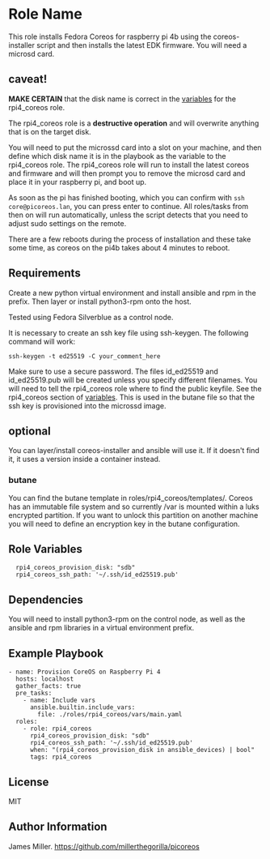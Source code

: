 Role Name
=========

This role installs Fedora Coreos for raspberry pi 4b using the coreos-installer script and then installs the latest EDK firmware.  You will need a microsd card.

## caveat!
<b>MAKE CERTAIN</b> that the disk name is correct in the [variables](#role-variables) for the rpi4_coreos role.

The rpi4_coreos role is a <b>destructive operation</b> and will overwrite anything that is on the target disk.

You will need to put the microssd card into a slot on your machine, and then define which disk name it is in the playbook as the variable to the rpi4_coreos role.  The rpi4_coreos role will run to install the latest coreos and firmware and will then prompt you to remove the microsd card and place it in your raspberry pi, and boot up.

As soon as the pi has finished booting, which you can confirm with ```ssh core@picoreos.lan```, you can press enter to continue.  All roles/tasks from then on will run automatically, unless the script detects that you need to adjust sudo settings on the remote.

There are a few reboots during the process of installation and these take some time, as coreos on the pi4b takes about 4 minutes to reboot.

Requirements
------------

Create a new python virtual environment and install ansible and rpm in the prefix.  Then layer or install python3-rpm onto the host.

Tested using Fedora Silverblue as a control node.

It is necessary to create an ssh key file using ssh-keygen.  The following command will work:
```
ssh-keygen -t ed25519 -C your_comment_here
```
Make sure to use a secure password.  The files id_ed25519 and id_ed25519.pub will be created unless you
specify different filenames.  You will need to tell the rpi4_coreos role where to find the public keyfile.
See the rpi4_coreos section of [variables](#variables).  This is used in the butane file so that the
ssh key is provisioned into the microssd image.



## optional
You can layer/install coreos-installer and ansible will use it.  If it doesn't find it, it uses a version inside a container instead.

### butane
You can find the butane template in roles/rpi4_coreos/templates/.  Coreos has an immutable file system and so currently /var is mounted within a luks encrypted partition.  If you want to unlock this partition on another machine you will need to define an encryption key in the butane configuration.

Role Variables
--------------

```
  rpi4_coreos_provision_disk: "sdb"
  rpi4_coreos_ssh_path: '~/.ssh/id_ed25519.pub'
```

Dependencies
------------

You will need to install python3-rpm on the control node, as well as the ansible and rpm libraries in a virtual environment prefix.

Example Playbook
----------------
```
- name: Provision CoreOS on Raspberry Pi 4
  hosts: localhost
  gather_facts: true
  pre_tasks:
    - name: Include vars
      ansible.builtin.include_vars:
        file: ./roles/rpi4_coreos/vars/main.yaml
  roles:
    - role: rpi4_coreos
      rpi4_coreos_provision_disk: "sdb"
      rpi4_coreos_ssh_path: '~/.ssh/id_ed25519.pub'
      when: "(rpi4_coreos_provision_disk in ansible_devices) | bool"
      tags: rpi4_coreos
```
License
-------

MIT

Author Information
------------------

James Miller.  https://github.com/millerthegorilla/picoreos

